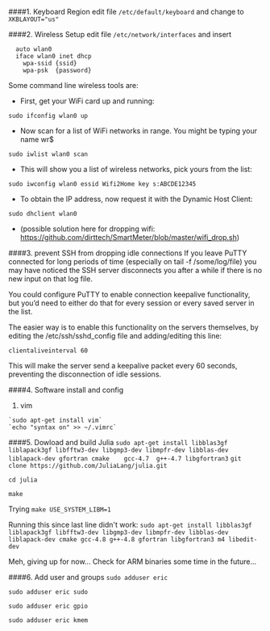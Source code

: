####1. Keyboard Region
  edit file `/etc/default/keyboard` and change to `XKBLAYOUT="us"`
  
####2. Wireless Setup
  edit file `/etc/network/interfaces` and insert
```
  auto wlan0
  iface wlan0 inet dhcp 
    wpa-ssid {ssid}
    wpa-psk  {password}
```

  Some command line wireless tools are:
  
  * First, get your WiFi card up and running:
  
  `sudo ifconfig wlan0 up`
  
  * Now scan for a list of WiFi networks in range. You might be typing your name wr$
  
  `sudo iwlist wlan0 scan`
  
  * This will show you a list of wireless networks, pick yours from the list:
  
  `sudo iwconfig wlan0 essid Wifi2Home key s:ABCDE12345`
  
  * To obtain the IP address, now request it with the Dynamic Host Client:
  
  `sudo dhclient wlan0`
  
  * (possible solution here for dropping wifi: https://github.com/dirttech/SmartMeter/blob/master/wifi_drop.sh)


####3. prevent SSH from dropping idle connections
  If you leave PuTTY connected for long periods of time (especially on tail -f /some/log/file) you may have noticed the SSH server disconnects you after a while if there is no new input on that log file.

  You could configure PuTTY to enable connection keepalive functionality, but you’d need to either do that for every session or every saved server in the list.

  The easier way is to enable this functionality on the servers themselves, by editing the /etc/ssh/sshd_config file and adding/editing this line:

`clientaliveinterval 60`

  This will make the server send a keepalive packet every 60 seconds, preventing the disconnection of idle sessions.
  
####4. Software install and config
  1. vim

	`sudo apt-get install vim`
	`echo "syntax on" >> ~/.vimrc`

####5. Dowload and build Julia
  `sudo apt-get install libblas3gf liblapack3gf libfftw3-dev libgmp3-dev libmpfr-dev libblas-dev liblapack-dev gfortran cmake    gcc-4.7  g++-4.7 libgfortran3`
  `git clone https://github.com/JuliaLang/julia.git`
  
  `cd julia`
  
  `make`
  
  Trying `make USE_SYSTEM_LIBM=1`
  
  Running this since last line didn't work: `sudo apt-get install libblas3gf liblapack3gf libfftw3-dev libgmp3-dev libmpfr-dev libblas-dev liblapack-dev cmake gcc-4.8 g++-4.8 gfortran libgfortran3 m4 libedit-dev`
  
  Meh, giving up for now... Check for ARM binaries some time in the future...
  
  
####6. Add user and groups
  `sudo adduser eric`
  
  `sudo adduser eric sudo`
  
  `sudo adduser eric gpio`
  
  `sudo adduser eric kmem`
